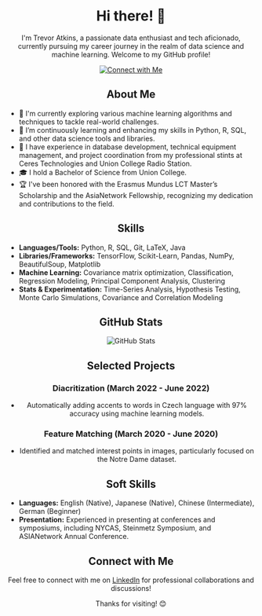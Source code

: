 <h1 align="center">Hi there! 👋</h1>

<p align="center">I'm Trevor Atkins, a passionate data enthusiast and tech aficionado, currently pursuing my career journey in the realm of data science and machine learning. Welcome to my GitHub profile!</p>

<p align="center">
  <a href="https://www.linkedin.com/in/trevor-atkins"><img src="https://img.shields.io/badge/-Connect%20with%20Me-blue?style=flat&logo=linkedin" alt="Connect with Me"></a>
</p>

<h2 align="center">About Me</h2>

<ul>
  <li>🔭 I'm currently exploring various machine learning algorithms and techniques to tackle real-world challenges.</li>
  <li>🌱 I’m continuously learning and enhancing my skills in Python, R, SQL, and other data science tools and libraries.</li>
  <li>💼 I have experience in database development, technical equipment management, and project coordination from my professional stints at Ceres Technologies and Union College Radio Station.</li>
  <li>🎓 I hold a Bachelor of Science from Union College.</li>
  <li>🏆 I've been honored with the Erasmus Mundus LCT Master’s Scholarship and the AsiaNetwork Fellowship, recognizing my dedication and contributions to the field.</li>
</ul>

<h2 align="center">Skills</h2>

<ul>
  <li><b>Languages/Tools:</b> Python, R, SQL, Git, LaTeX, Java</li>
  <li><b>Libraries/Frameworks:</b> TensorFlow, Scikit-Learn, Pandas, NumPy, BeautifulSoup, Matplotlib</li>
  <li><b>Machine Learning:</b> Covariance matrix optimization, Classification, Regression Modeling, Principal Component Analysis, Clustering</li>
  <li><b>Stats & Experimentation:</b> Time-Series Analysis, Hypothesis Testing, Monte Carlo Simulations, Covariance and Correlation Modeling</li>
</ul>

<h2 align="center">GitHub Stats</h2>

<p align="center"><img src="https://github-readme-stats.vercel.app/api?username=tatkins20&show_icons=true&theme=radical" alt="GitHub Stats"></p>

<h2 align="center">Selected Projects</h2>

<h3 align="center">Diacritization (March 2022 - June 2022)</h3>

<ul align="center">
  <li>Automatically adding accents to words in Czech language with 97% accuracy using machine learning models.</li>
</ul>

<h3 align="center">Feature Matching (March 2020 - June 2020)</h3>

<ul align="center">
  <li>Identified and matched interest points in images, particularly focused on the Notre Dame dataset.</li>
</ul>

<h2 align="center">Soft Skills</h2>

<ul>
  <li><b>Languages:</b> English (Native), Japanese (Native), Chinese (Intermediate), German (Beginner)</li>
  <li><b>Presentation:</b> Experienced in presenting at conferences and symposiums, including NYCAS, Steinmetz Symposium, and ASIANetwork Annual Conference.</li>
</ul>

<h2 align="center">Connect with Me</h2>

<p align="center">
  Feel free to connect with me on <a href="https://linkedin.com/in/trevor-atkins">LinkedIn</a> for professional collaborations and discussions!
</p>

<p align="center">Thanks for visiting! 😊</p>
